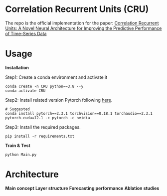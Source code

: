 # Correlation Recurrent Units (CRU)
The repo is the official implementation for the paper: [Correlation Recurrent Units: A Novel Neural Architecture for Improving the Predictive Performance of Time-Series Data](https://ieeexplore.ieee.org/document/10264112)

# Usage
**Installation**

Step1: Create a conda environment and activate it
```
conda create -n CRU python==3.8 --y
conda activate CRU
```
Step2: Install related version Pytorch following [here](https://pytorch.org/get-started/previous-versions/).
```
# Suggested
conda install pytorch==2.3.1 torchvision==0.18.1 torchaudio==2.3.1 pytorch-cuda=12.1 -c pytorch -c nvidia
```
Step3: Install the required packages.
```
pip install -r requirements.txt
```

**Train & Test**
```
python Main.py
```

# Architecture
**Main concept**
**Layer structure**
**Forecasting performance**
**Ablation studies**

